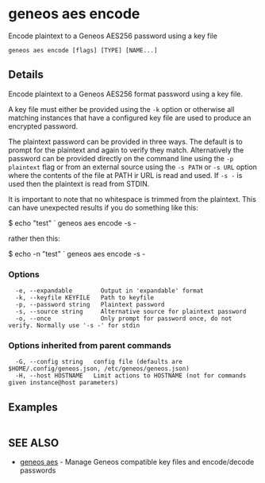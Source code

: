 # geneos aes encode

Encode plaintext to a Geneos AES256 password using a key file

```text
geneos aes encode [flags] [TYPE] [NAME...]
```

## Details

Encode plaintext to a Geneos AES256 format password using a key file.

A key file must either be provided using the `-k` option or otherwise all
matching instances that have a configured key file are used to produce an
encrypted password.

The plaintext password can be provided in three ways. The default is to
prompt for the plaintext and again to verify they match. Alternatively the
password can be provided directly on the command line using the `-p
plaintext` flag or from an external source using the `-s PATH` or `-s URL`
option where the contents of the file at PATH ir URL is read and used. If `-s
-` is used then the plaintext is read from STDIN.

It is important to note that no whitespace is trimmed from the
plaintext. This can have unexpected results if you do something like
this:

$ echo "test" ` geneos aes encode -s -

rather then this:

$ echo -n "test" ` geneos aes encode -s -
	
### Options

```text
  -e, --expandable        Output in 'expandable' format
  -k, --keyfile KEYFILE   Path to keyfile
  -p, --password string   Plaintext password
  -s, --source string     Alternative source for plaintext password
  -o, --once              Only prompt for password once, do not verify. Normally use '-s -' for stdin
```

### Options inherited from parent commands

```text
  -G, --config string   config file (defaults are $HOME/.config/geneos.json, /etc/geneos/geneos.json)
  -H, --host HOSTNAME   Limit actions to HOSTNAME (not for commands given instance@host parameters)
```

## Examples

```bash
```

## SEE ALSO

* [geneos aes](geneos_aes.md)	 - Manage Geneos compatible key files and encode/decode passwords
